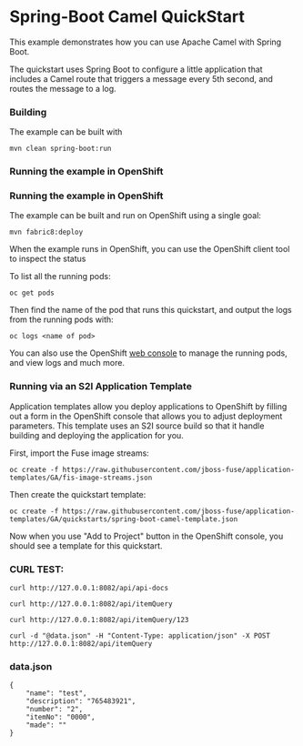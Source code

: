 # Spring-Boot Camel QuickStart

This example demonstrates how you can use Apache Camel with Spring Boot.

The quickstart uses Spring Boot to configure a little application that includes a Camel route that triggers a message every 5th second, and routes the message to a log.

### Building

The example can be built with

    mvn clean spring-boot:run

### Running the example in OpenShift

	
### Running the example in OpenShift
The example can be built and run on OpenShift using a single goal:

    mvn fabric8:deploy
    
When the example runs in OpenShift, you can use the OpenShift client tool to inspect the status

To list all the running pods:

    oc get pods

Then find the name of the pod that runs this quickstart, and output the logs from the running pods with:

    oc logs <name of pod>

You can also use the OpenShift [web console](https://docs.openshift.com/container-platform/3.3/getting_started/developers_console.html#developers-console-video) to manage the
running pods, and view logs and much more.

### Running via an S2I Application Template

Application templates allow you deploy applications to OpenShift by filling out a form in the OpenShift console that allows you to adjust deployment parameters.  This template uses an S2I source build so that it handle building and deploying the application for you.

First, import the Fuse image streams:

    oc create -f https://raw.githubusercontent.com/jboss-fuse/application-templates/GA/fis-image-streams.json

Then create the quickstart template:

    oc create -f https://raw.githubusercontent.com/jboss-fuse/application-templates/GA/quickstarts/spring-boot-camel-template.json

Now when you use "Add to Project" button in the OpenShift console, you should see a template for this quickstart. 



### CURL TEST:

	curl http://127.0.0.1:8082/api/api-docs

	curl http://127.0.0.1:8082/api/itemQuery

	curl http://127.0.0.1:8082/api/itemQuery/123

	curl -d "@data.json" -H "Content-Type: application/json" -X POST http://127.0.0.1:8082/api/itemQuery

### data.json
	
	{
    	"name": "test",
    	"description": "765483921",
    	"number": "2",
    	"itemNo": "0000",
    	"made": ""
	}
